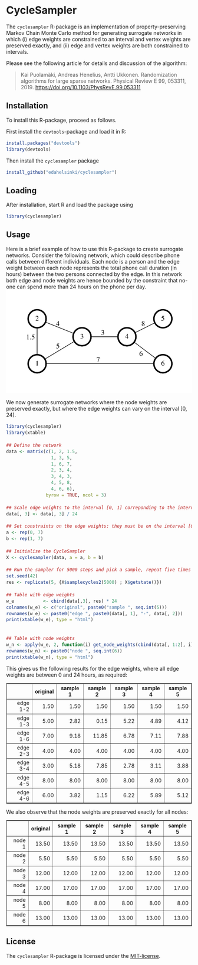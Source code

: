 CycleSampler
============

The `cyclesampler` R-package is an implementation of property-preserving Markov Chain Monte Carlo method for generating surrogate networks in which (i) edge weights are constrained to an  interval and vertex weights are preserved exactly, and (ii) edge and  vertex weights are both constrained to intervals.

Please see the following article for details and discussion of the algorithm:

> Kai Puolamäki, Andreas Henelius, Antti Ukkonen. Randomization algorithms for large sparse networks.
> Physical Review E 99, 053311, 2019. <https://doi.org/10.1103/PhysRevE.99.053311>


Installation
-------------
To install this R-package, proceed as follows.

First install the `devtools`-package and load it in R:
```R
install.packages("devtools")
library(devtools)
```

Then install the `cyclesampler` package

```R
install_github("edahelsinki/cyclesampler")
```

Loading
-------------
After installation, start R and load the package using
```R
library(cyclesampler)
```

Usage
-------------
Here is a brief example of how to use this R-package to create surrogate networks. Consider the following network, which could describe phone calls between different individuals. Each node is a person and the edge weight between each node represents the total phone call duration (in hours) between the two persons connected by the edge. In this network both edge and node weights are hence bounded by the constraint that no-one can spend more than 24 hours on the phone per day.
![network](example_network.svg)

We now generate surrogate networks where the node weights are preserved exactly, but where the edge weights can vary on the interval [0, 24].

```R
library(cyclesampler)
library(xtable)

## Define the network
data <- matrix(c(1, 2, 1.5,
                 1, 3, 5,
                 1, 6, 7,
                 2, 3, 4,
                 3, 4, 3,
                 4, 5, 8,
                 4, 6, 6),
               byrow = TRUE, ncol = 3)

## Scale edge weights to the interval [0, 1] correponding to the interval [0, 24] hours.
data[, 3] <- data[, 3] / 24

## Set constraints on the edge weights: they must be on the interval [0, 24] hours
a <- rep(0, 7)
b <- rep(1, 7)

## Initialise the CycleSampler
X <- cyclesampler(data, a = a, b = b)

## Run the sampler for 5000 steps and pick a sample, repeat five times
set.seed(42)
res <- replicate(5, {X$samplecycles2(5000) ; X$getstate()})

## Table with edge weights
w_e           <- cbind(data[,3], res) * 24
colnames(w_e) <- c("original", paste0("sample ", seq.int(5)))
rownames(w_e) <- paste0("edge ", paste0(data[, 1], "-", data[, 2]))
print(xtable(w_e), type = "html")


## Table with node weights
w_n <- apply(w_e, 2, function(i) get_node_weights(cbind(data[, 1:2], i))$W)
rownames(w_n) <- paste0("node ", seq.int(6))
print(xtable(w_n), type = "html")

```

This gives us the following results for the edge weights, where all edge weights are between 0 and 24 hours, as required:


<table border=1>
<tr> <th>  </th> <th> original </th> <th> sample 1 </th> <th> sample 2 </th> <th> sample 3 </th> <th> sample 4 </th> <th> sample 5 </th>  </tr>
  <tr> <td align="right"> edge 1-2 </td> <td align="right"> 1.50 </td> <td align="right"> 1.50 </td> <td align="right"> 1.50 </td> <td align="right"> 1.50 </td> <td align="right"> 1.50 </td> <td align="right"> 1.50 </td> </tr>
  <tr> <td align="right"> edge 1-3 </td> <td align="right"> 5.00 </td> <td align="right"> 2.82 </td> <td align="right"> 0.15 </td> <td align="right"> 5.22 </td> <td align="right"> 4.89 </td> <td align="right"> 4.12 </td> </tr>
  <tr> <td align="right"> edge 1-6 </td> <td align="right"> 7.00 </td> <td align="right"> 9.18 </td> <td align="right"> 11.85 </td> <td align="right"> 6.78 </td> <td align="right"> 7.11 </td> <td align="right"> 7.88 </td> </tr>
  <tr> <td align="right"> edge 2-3 </td> <td align="right"> 4.00 </td> <td align="right"> 4.00 </td> <td align="right"> 4.00 </td> <td align="right"> 4.00 </td> <td align="right"> 4.00 </td> <td align="right"> 4.00 </td> </tr>
  <tr> <td align="right"> edge 3-4 </td> <td align="right"> 3.00 </td> <td align="right"> 5.18 </td> <td align="right"> 7.85 </td> <td align="right"> 2.78 </td> <td align="right"> 3.11 </td> <td align="right"> 3.88 </td> </tr>
  <tr> <td align="right"> edge 4-5 </td> <td align="right"> 8.00 </td> <td align="right"> 8.00 </td> <td align="right"> 8.00 </td> <td align="right"> 8.00 </td> <td align="right"> 8.00 </td> <td align="right"> 8.00 </td> </tr>
  <tr> <td align="right"> edge 4-6 </td> <td align="right"> 6.00 </td> <td align="right"> 3.82 </td> <td align="right"> 1.15 </td> <td align="right"> 6.22 </td> <td align="right"> 5.89 </td> <td align="right"> 5.12 </td> </tr>
   </table>

We also observe that the node weights are preserved exactly for all nodes:

<table border=1>
<tr> <th>  </th> <th> original </th> <th> sample 1 </th> <th> sample 2 </th> <th> sample 3 </th> <th> sample 4 </th> <th> sample 5 </th>  </tr>
  <tr> <td align="right"> node 1 </td> <td align="right"> 13.50 </td> <td align="right"> 13.50 </td> <td align="right"> 13.50 </td> <td align="right"> 13.50 </td> <td align="right"> 13.50 </td> <td align="right"> 13.50 </td> </tr>
  <tr> <td align="right"> node 2 </td> <td align="right"> 5.50 </td> <td align="right"> 5.50 </td> <td align="right"> 5.50 </td> <td align="right"> 5.50 </td> <td align="right"> 5.50 </td> <td align="right"> 5.50 </td> </tr>
  <tr> <td align="right"> node 3 </td> <td align="right"> 12.00 </td> <td align="right"> 12.00 </td> <td align="right"> 12.00 </td> <td align="right"> 12.00 </td> <td align="right"> 12.00 </td> <td align="right"> 12.00 </td> </tr>
  <tr> <td align="right"> node 4 </td> <td align="right"> 17.00 </td> <td align="right"> 17.00 </td> <td align="right"> 17.00 </td> <td align="right"> 17.00 </td> <td align="right"> 17.00 </td> <td align="right"> 17.00 </td> </tr>
  <tr> <td align="right"> node 5 </td> <td align="right"> 8.00 </td> <td align="right"> 8.00 </td> <td align="right"> 8.00 </td> <td align="right"> 8.00 </td> <td align="right"> 8.00 </td> <td align="right"> 8.00 </td> </tr>
  <tr> <td align="right"> node 6 </td> <td align="right"> 13.00 </td> <td align="right"> 13.00 </td> <td align="right"> 13.00 </td> <td align="right"> 13.00 </td> <td align="right"> 13.00 </td> <td align="right"> 13.00 </td> </tr>
   </table>


License
-------
The `cyclesampler` R-package is licensed under the [MIT-license](https://github.com/edahelsinki/cyclesampler/blob/master/LICENSE).
